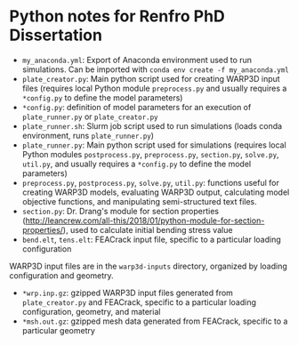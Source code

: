 # Python notes for Renfro PhD Dissertation

- `my_anaconda.yml`: Export of Anaconda environment used to run simulations. Can be imported with `conda env create -f my_anaconda.yml`
- `plate_creator.py`: Main python script used for creating WARP3D input files (requires local Python module `preprocess.py` and usually requires a `*config.py` to define the model parameters)
- `*config.py`: definition of model parameters for an execution of `plate_runner.py` or `plate_creator.py`
- `plate_runner.sh`: Slurm job script used to run simulations (loads conda environment, runs `plate_runner.py`)
- `plate_runner.py`: Main python script used for simulations (requires local Python modules `postprocess.py`, `preprocess.py`, `section.py`, `solve.py`, `util.py`, and usually requires a `*config.py` to define the model parameters)
- `preprocess.py`, `postprocess.py`, `solve.py`, `util.py`: functions useful for creating WARP3D models, evaluating WARP3D output, calculating model objective functions, and manipulating semi-structured text files.
- `section.py`: Dr. Drang's module for section properties (http://leancrew.com/all-this/2018/01/python-module-for-section-properties/), used to calculate initial bending stress value
- `bend.elt`, `tens.elt`: FEACrack input file, specific to a particular loading configuration

WARP3D input files are in the `warp3d-inputs` directory, organized by loading configuration and geometry.

- `*wrp.inp.gz`: gzipped WARP3D input files generated from `plate_creator.py` and FEACrack, specific to a particular loading configuration, geometry, and material
- `*msh.out.gz`: gzipped mesh data generated from FEACrack, specific to a particular geometry
